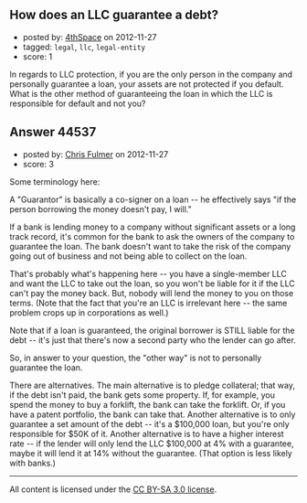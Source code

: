 ## How does an LLC guarantee a debt?

- posted by: [4thSpace](https://stackexchange.com/users/-1/18688-4thspace) on 2012-11-27
- tagged: `legal`, `llc`, `legal-entity`
- score: 1

In regards to LLC protection, if you are the only person in the company and personally guarantee a loan, your assets are not protected if you default.  What is the other method of guaranteeing the loan in which the LLC is responsible for default and not you?


## Answer 44537

- posted by: [Chris Fulmer](https://stackexchange.com/users/-1/17026-chris-fulmer) on 2012-11-27
- score: 3

Some terminology here:

A "Guarantor" is basically a co-signer on a loan -- he effectively says "if the person borrowing the money doesn't pay, I will."

If a bank is lending money to a company without significant assets or a long track record, it's common for the bank to ask the owners of the company to guarantee the loan.  The bank doesn't want to take the risk of the company going out of business and not being able to collect on the loan.

That's probably what's happening here -- you have a single-member LLC and want the LLC to take out the loan, so you won't be liable for it if the LLC can't pay the money back.  But, nobody will lend the money to you on those terms.  (Note that the fact that you're an LLC is irrelevant here -- the same problem crops up in corporations as well.)

Note that if a loan is guaranteed, the original borrower is STILL liable for the debt -- it's just that there's now a second party who the lender can go after.

So, in answer to your question, the "other way" is not to personally guarantee the loan.  

There are alternatives.  The main alternative is to pledge collateral; that way, if the debt isn't paid, the bank gets some property.  If, for example, you spend the money to buy a forklift, the bank can take the forklift.  Or, if you have a patent portfolio, the bank can take that.  Another alternative is to only guarantee a set amount of the debt -- it's a $100,000 loan, but you're only responsible for $50K of it.  Another alternative is to have a higher interest rate -- if the lender will only lend the LLC $100,000 at 4% with a guarantee, maybe it will lend it at 14% without the guarantee.  (That option is less likely with banks.)



---

All content is licensed under the [CC BY-SA 3.0 license](https://creativecommons.org/licenses/by-sa/3.0/).
